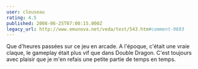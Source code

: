 ```yaml
---
user: clouseau
rating: 4.5
published: 2008-06-25T07:00:15.000Z
legacy_url: http://www.emunova.net/veda/test/543.htm#comment-9693
---
```

Que d'heures passées sur ce jeu en arcade. A l'époque, c'était une vraie claque, le gameplay était plus vif que dans Double Dragon. C'est toujours avec plaisir que je m'en refais une petite partie de temps en temps.